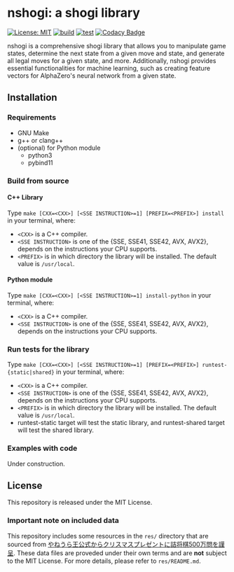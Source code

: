 # nshogi: a shogi library

[![License: MIT](https://img.shields.io/badge/License-MIT-yellow.svg)](https://opensource.org/licenses/MIT)
[![build](https://github.com/Nyashiki/nshogi/actions/workflows/build.yml/badge.svg?branch=master)](https://github.com/Nyashiki/nshogi/actions/workflows/build.yml)
[![test](https://github.com/nyashiki/nshogi/actions/workflows/test.yml/badge.svg?branch=master)](https://github.com/nyashiki/nshogi/actions/workflows/test.yml)
[![Codacy Badge](https://app.codacy.com/project/badge/Grade/c82fbf71ad27453395499d1a677326fe)](https://app.codacy.com/gh/nyashiki/nshogi/dashboard?utm_source=gh&utm_medium=referral&utm_content=&utm_campaign=Badge_grade)

nshogi is a comprehensive shogi library that allows you to manipulate game states, determine the next state from a given move and state, and generate all legal moves for a given state, and more.
Additionally, nshogi provides essential functionalities for machine learning, such as creating feature vectors for AlphaZero's neural network from a given state.

## Installation

### Requirements

- GNU Make
- g++ or clang++
- (optional) for Python module
  - python3
  - pybind11

### Build from source

#### C++ Library

Type `make [CXX=<CXX>] [<SSE INSTRUCTION>=1] [PREFIX=<PREFIX>] install` in your terminal, where:
- `<CXX>` is a C++ compiler.
- `<SSE INSTRUCTION>` is one of the {SSE, SSE41, SSE42, AVX, AVX2}, depends on the instructions your CPU supports.
- `<PREFIX>` is in which directory the library will be installed. The default value is `/usr/local`.

#### Python module

Type `make [CXX=<CXX>] [<SSE INSTRUCTION>=1] install-python` in your terminal, where:
- `<CXX>` is a C++ compiler.
- `<SSE INSTRUCTION>` is one of the {SSE, SSE41, SSE42, AVX, AVX2}, depends on the instructions your CPU supports.

### Run tests for the library

Type `make [CXX=<CXX>] [<SSE INSTRUCTION>=1] [PREFIX=<PREFIX>] runtest-{static|shared}` in your terminal, where:
- `<CXX>` is a C++ compiler.
- `<SSE INSTRUCTION>` is one of the {SSE, SSE41, SSE42, AVX, AVX2}, depends on the instructions your CPU supports.
- `<PREFIX>` is in which directory the library will be installed. The default value is `/usr/local`.
- runtest-static target will test the static library, and runtest-shared target will test the shared library.

### Examples with code

Under construction.

## License

This repository is released under the MIT License.

### Important note on included data

This repository includes some resources in the `res/` directory that are sourced from [やねうら王公式からクリスマスプレゼントに詰将棋500万問を謹呈](https://yaneuraou.yaneu.com/2020/12/25/christmas-present/).
These data files are proveded under their own terms and are **not** subject to the MIT License.
For more details, please refer to `res/README.md`.

